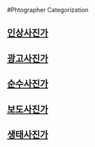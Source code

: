 #Phtographer Categorization

## [인상사진가](https://github.com/GeekInTheClass/PhotographerCategorization/blob/master/%EC%9D%B8%EC%83%81%EC%82%AC%EC%A7%84%EA%B0%80.md)
	
## [광고사진가](https://github.com/GeekInTheClass/PhotographerCategorization/blob/master/%EA%B4%91%EA%B3%A0%EC%82%AC%EC%A7%84%EA%B0%80.md)
	
## [순수사진가](https://github.com/GeekInTheClass/PhotographerCategorization/blob/master/%EC%88%9C%EC%88%98%EC%82%AC%EC%A7%84%EA%B0%80.md)

## [보도사진가](https://github.com/GeekInTheClass/PhotographerCategorization/blob/master/%EB%B3%B4%EB%8F%84%EC%82%AC%EC%A7%84%EA%B0%80.md)

## [생태사진가](https://github.com/GeekInTheClass/PhotographerCategorization/blob/master/%EC%83%9D%ED%83%9C%EC%82%AC%EC%A7%84%EA%B0%80.md)
